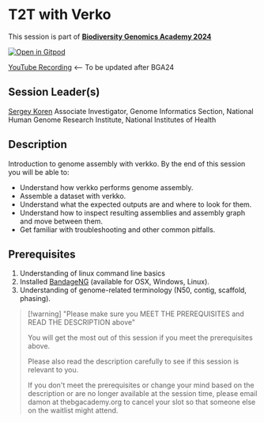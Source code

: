 # T2T with Verko

This session is part of [**Biodiversity Genomics Academy 2024**](https://thebgacademy.org/)

[![Open in Gitpod](https://gitpod.io/button/open-in-gitpod.svg)](https://gitpod.io/#https://github.com/thebgacademy/T2T_with_verko)

[YouTube Recording](https://www.youtube.com/@thebiodiversitygenomicsacademy) <-- To be updated after BGA24

## Session Leader(s)

[Sergey Koren](https://genomeinformatics.github.io/people/koren/)
Associate Investigator, Genome Informatics Section, National Human Genome Research Institute, National Institutes of Health

## Description

Introduction to genome assembly with verkko. By the end of this session you will be able to:
 - Understand how verkko performs genome assembly.
 - Assemble a dataset with verkko.
 - Understand what the expected outputs are and where to look for them.
 - Understand how to inspect resulting assemblies and assembly graph and move between them.
 - Get familiar with troubleshooting and other common pitfalls.

## Prerequisites

1. Understanding of linux command line basics
2. Installed [BandageNG](https://github.com/asl/BandageNG/releases/tag/continuous) (available for OSX, Windows, Linux).
3. Understanding of genome-related terminology (N50, contig, scaffold, phasing).

>[!warning] "Please make sure you MEET THE PREREQUISITES and READ THE DESCRIPTION above"
>
>    You will get the most out of this session if you meet the prerequisites above.
>
>    Please also read the description carefully to see if this session is relevant to you.
>    
>    If you don't meet the prerequisites or change your mind based on the description or are no longer available at the session time, please email damon at thebgacademy.org to cancel your slot so that someone else on the waitlist might attend.
